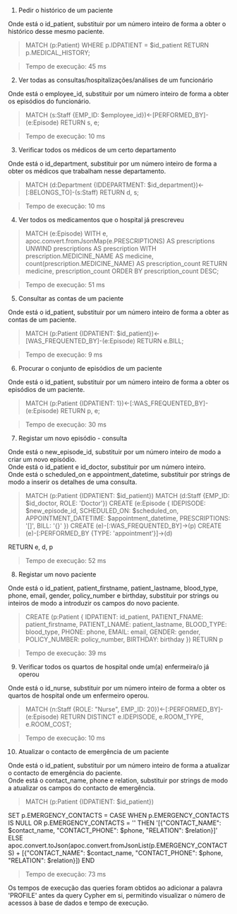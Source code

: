 1. Pedir o histórico de um paciente

Onde está o id_patient, substituir por um número inteiro de forma a obter o histórico desse mesmo paciente.

> MATCH (p:Patient) WHERE p.IDPATIENT = $id_patient RETURN p.MEDICAL_HISTORY;

> Tempo de execução: 45 ms

2. Ver todas as consultas/hospitalizações/análises de um funcionário

Onde está o employee_id, substituir por um número inteiro de forma a obter os episódios do funcionário.

> MATCH (s:Staff {EMP_ID: $employee_id})<-[PERFORMED_BY]-(e:Episode) RETURN s, e;

> Tempo de execução: 10 ms

3. Verificar todos os médicos de um certo departamento

Onde está o id_department, substituir por um número inteiro de forma a obter os médicos que trabalham nesse departamento.

> MATCH (d:Department {IDDEPARTMENT: $id_department})<-[:BELONGS_TO]-(s:Staff) RETURN d, s;

> Tempo de execução: 10 ms

4. Ver todos os medicamentos que o hospital já prescreveu

> MATCH (e:Episode) WITH e, apoc.convert.fromJsonMap(e.PRESCRIPTIONS) AS prescriptions 
UNWIND prescriptions AS prescription
WITH prescription.MEDICINE_NAME AS medicine, count(prescription.MEDICINE_NAME) AS prescription_count
RETURN medicine, prescription_count
ORDER BY prescription_count DESC;

> Tempo de execução: 51 ms

5. Consultar as contas de um paciente

Onde está o id_patient, substituir por um número inteiro de forma a obter as contas de um paciente.

> MATCH (p:Patient {IDPATIENT: $id_patient})<-[WAS_FREQUENTED_BY]-(e:Episode) RETURN e.BILL;

> Tempo de execução: 9 ms

6. Procurar o conjunto de episódios de um paciente

Onde está o id_patient, substituir por um número inteiro de forma a obter os episódios de um paciente.

> MATCH (p:Patient {IDPATIENT: 1})<-[:WAS_FREQUENTED_BY]-(e:Episode) RETURN p, e;

> Tempo de execução: 30 ms

7. Registar um novo episódio - consulta

Onde está o new_episode_id, substituir por um número inteiro de modo a criar um novo episódio. \
Onde está o id_patient e id_doctor, substituir por um número inteiro. \
Onde está o scheduled_on e appointment_datetime, substituir por strings de modo a inserir os detalhes de uma consulta.

> MATCH (p:Patient {IDPATIENT: $id_patient})
MATCH (d:Staff {EMP_ID: $id_doctor, ROLE: 'Doctor'})
CREATE (e:Episode {
    IDEPISODE: $new_episode_id,
    SCHEDULED_ON: $scheduled_on,
    APPOINTMENT_DATETIME: $appointment_datetime,
    PRESCRIPTIONS: '[]',
    BILL: '{}'
})
CREATE (e)-[:WAS_FREQUENTED_BY]->(p)
CREATE (e)-[:PERFORMED_BY {TYPE: 'appointment'}]->(d)

RETURN e, d, p

> Tempo de execução: 52 ms

8. Registar um novo paciente

Onde está o id_patient, patient_firstname, patient_lastname, blood_type, phone, email, gender, policy_number e birthday, substituir por strings ou inteiros de modo a introduzir os campos do novo paciente.

> CREATE (p:Patient {
    IDPATIENT: id_patient,
    PATIENT_FNAME: patient_firstname,
    PATIENT_LNAME: patient_lastname,
    BLOOD_TYPE: blood_type,
    PHONE: phone,
    EMAIL: email,
    GENDER: gender,
    POLICY_NUMBER: policy_number,
    BIRTHDAY: birthday
})
RETURN p

> Tempo de execução: 39 ms

9. Verificar todos os quartos de hospital onde um(a) enfermeira/o já operou

Onde está o id_nurse, substituir por um número inteiro de forma a obter os quartos de hospital onde um enfermeiro operou.

> MATCH (n:Staff {ROLE: "Nurse", EMP_ID: 20})<-[:PERFORMED_BY]-(e:Episode) RETURN DISTINCT e.IDEPISODE, e.ROOM_TYPE, e.ROOM_COST;

> Tempo de execução: 10 ms

10. Atualizar o contacto de emergência de um paciente

Onde está o id_patient, substituir por um número inteiro de forma a atualizar o contacto de emergência do paciente. \
Onde está o contact_name, phone e relation, substituir por strings de modo a atualizar os campos do contacto de emergência.

> MATCH (p:Patient {IDPATIENT: $id_patient})

SET p.EMERGENCY_CONTACTS = CASE
    WHEN p.EMERGENCY_CONTACTS IS NULL OR p.EMERGENCY_CONTACTS = '' THEN 
        '[{"CONTACT_NAME": $contact_name, "CONTACT_PHONE": $phone, "RELATION": $relation}]'
    ELSE 
        apoc.convert.toJson(apoc.convert.fromJsonList(p.EMERGENCY_CONTACTS) + 
            [{"CONTACT_NAME": $contact_name, "CONTACT_PHONE": $phone, "RELATION": $relation}])
END

> Tempo de execução: 73 ms

Os tempos de execução das queries foram obtidos ao adicionar a palavra 'PROFILE' antes da query Cypher em si, permitindo visualizar o número de acessos à base de dados e tempo de execução.
